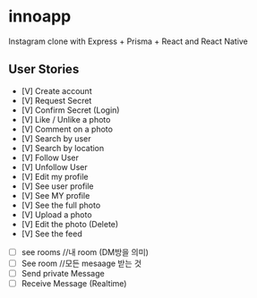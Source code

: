 # innoapp

Instagram clone with Express + Prisma + React and React Native

## User Stories

- [V] Create account
- [V] Request Secret
- [V] Confirm Secret (Login)
- [V] Like / Unlike a photo
- [V] Comment on a photo
- [V] Search by user
- [V] Search by location
- [V] Follow User
- [V] Unfollow User
- [V] Edit my profile
- [V] See user profile
- [V] See MY profile
- [V] See the full photo
- [V] Upload a photo
- [V] Edit the photo (Delete)
- [V] See the feed
- [ ] see rooms //내 room (DM방을 의미)
- [ ] See room //모든 mesaage 받는 것
- [ ] Send private Message
- [ ] Receive Message (Realtime)
